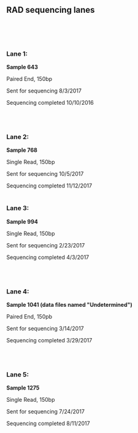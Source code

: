 ## RAD sequencing lanes

<br>
<br>
<br>

### Lane 1: 

**Sample 643**

Paired End, 150bp

Sent for sequencing 8/3/2017

Sequencing completed 10/10/2016

<br>
<br>

### Lane 2: 

**Sample 768**

Single Read, 150bp

Sent for sequencing 10/5/2017

Sequencing completed 11/12/2017
<br>
<br>
### Lane 3: 
**Sample 994**

Single Read, 150bp

Sent for sequencing 2/23/2017

Sequencing completed 4/3/2017

<br>
<br>

### Lane 4:
 
**Sample 1041 (data files named "Undetermined")**

Paired End, 150pb

Sent for sequencing 3/14/2017

Sequencing completed 3/29/2017

<br>
<br>

### Lane 5:
 
**Sample 1275**

Single Read, 150bp

Sent for sequencing 7/24/2017

Sequencing completed 8/11/2017